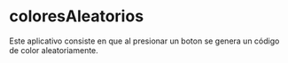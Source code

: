 # coloresAleatorios
Este aplicativo consiste en que al presionar un boton se genera un código de color aleatoriamente.
